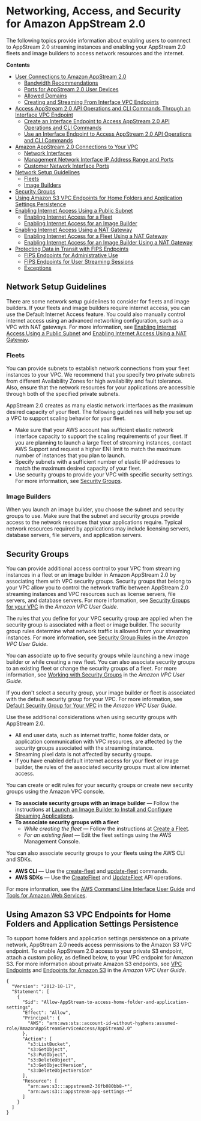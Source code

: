 # Networking, Access, and Security for Amazon AppStream 2\.0<a name="managing-network"></a>

The following topics provide information about enabling users to connnect to AppStream 2\.0 streaming instances and enabling your AppStream 2\.0 fleets and image builders to access network resources and the internet\.

**Contents**
+ [User Connections to Amazon AppStream 2\.0](user-connections-to-appstream2.md)
  + [Bandwidth Recommendations](bandwidth-recommendations-user-connections.md)
  + [Ports for AppStream 2\.0 User Devices](client-application-ports.md)
  + [Allowed Domains](allowed-domains.md)
  + [Creating and Streaming From Interface VPC Endpoints](creating-streaming-from-interface-vpc-endpoints.md)
+ [Access AppStream 2\.0 API Operations and CLI Commands Through an Interface VPC Endpoint](access-api-cli-through-interface-vpc-endpoint.md)
  + [Create an Interface Endpoint to Access AppStream 2\.0 API Operations and CLI Commands](access-api-cli-through-interface-vpc-endpoint.md#access-api-cli-through-interface-vpc-endpoint-create-interface-endpoint)
  + [Use an Interface Endpoint to Access AppStream 2\.0 API Operations and CLI Commands](access-api-cli-through-interface-vpc-endpoint.md#how-to-access-api-cli-through-interface-interface-endpoint)
+ [Amazon AppStream 2\.0 Connections to Your VPC](appstream2-port-requirements-appstream2.md)
  + [Network Interfaces](appstream2-port-requirements-appstream2.md#network-interfaces)
  + [Management Network Interface IP Address Range and Ports](appstream2-port-requirements-appstream2.md#management_ports)
  + [Customer Network Interface Ports](appstream2-port-requirements-appstream2.md#primary_ports)
+ [Network Setup Guidelines](#managing-network-guidelines)
  + [Fleets](#managing-network-guidelines-fleets)
  + [Image Builders](#managing-network-guidelines-image-builders)
+ [Security Groups](#managing-network-security-groups)
+ [Using Amazon S3 VPC Endpoints for Home Folders and Application Settings Persistence](#managing-network-vpce-iam-policy)
+ [Enabling Internet Access Using a Public Subnet](managing-network-internet-default.md)
  + [Enabling Internet Access for a Fleet](managing-network-internet-default.md#managing-network-internet-dia-fleet)
  + [Enabling Internet Access for an Image Builder](managing-network-internet-default.md#managing-network-internet-dia-image-builder)
+ [Enabling Internet Access Using a NAT Gateway](managing-network-internet-manual.md)
  + [Enabling Internet Access for a Fleet Using a NAT Gateway](managing-network-internet-manual.md#managing-network-internet-manual-fleet)
  + [Enabling Internet Access for an Image Builder Using a NAT Gateway](managing-network-internet-manual.md#managing-network-internet-manual-image-builder)
+ [Protecting Data in Transit with FIPS Endpoints](protecting-data-in-transit-FIPS-endpoints.md)
  + [FIPS Endpoints for Administrative Use](protecting-data-in-transit-FIPS-endpoints.md#FIPS-for-administrative-use)
  + [FIPS Endpoints for User Streaming Sessions](protecting-data-in-transit-FIPS-endpoints.md#FIPS-for-user-streaming-sessions)
  + [Exceptions](protecting-data-in-transit-FIPS-endpoints.md#FIPS-exceptions)

## Network Setup Guidelines<a name="managing-network-guidelines"></a>

There are some network setup guidelines to consider for fleets and image builders\. If your fleets and image builders require internet access, you can use the Default Internet Access feature\. You could also manually control internet access using an advanced networking configuration, such as a VPC with NAT gateways\. For more information, see [Enabling Internet Access Using a Public Subnet](managing-network-internet-default.md) and [Enabling Internet Access Using a NAT Gateway](managing-network-internet-manual.md)\.

### Fleets<a name="managing-network-guidelines-fleets"></a>

You can provide subnets to establish network connections from your fleet instances to your VPC\. We recommend that you specify two private subnets from different Availability Zones for high availability and fault tolerance\. Also, ensure that the network resources for your applications are accessible through both of the specified private subnets\.

AppStream 2\.0 creates as many elastic network interfaces as the maximum desired capacity of your fleet\. The following guidelines will help you set up a VPC to support scaling behavior for your fleet\.
+ Make sure that your AWS account has sufficient elastic network interface capacity to support the scaling requirements of your fleet\. If you are planning to launch a large fleet of streaming instances, contact AWS Support and request a higher ENI limit to match the maximum number of instances that you plan to launch\.
+ Specify subnets with a sufficient number of elastic IP addresses to match the maximum desired capacity of your fleet\.
+ Use security groups to provide your VPC with specific security settings\. For more information, see [Security Groups](#managing-network-security-groups)\.

### Image Builders<a name="managing-network-guidelines-image-builders"></a>

When you launch an image builder, you choose the subnet and security groups to use\. Make sure that the subnet and security groups provide access to the network resources that your applications require\. Typical network resources required by applications may include licensing servers, database servers, file servers, and application servers\.

## Security Groups<a name="managing-network-security-groups"></a>

You can provide additional access control to your VPC from streaming instances in a fleet or an image builder in Amazon AppStream 2\.0 by associating them with VPC security groups\. Security groups that belong to your VPC allow you to control the network traffic between AppStream 2\.0 streaming instances and VPC resources such as license servers, file servers, and database servers\. For more information, see [Security Groups for your VPC](https://docs.aws.amazon.com/vpc/latest/userguide/VPC_SecurityGroups.html) in the *Amazon VPC User Guide*\.

The rules that you define for your VPC security group are applied when the security group is associated with a fleet or image builder\. The security group rules determine what network traffic is allowed from your streaming instances\. For more information, see [Security Group Rules](https://docs.aws.amazon.com/vpc/latest/userguide/VPC_SecurityGroups.html#SecurityGroupRules) in the *Amazon VPC User Guide*\.

You can associate up to five security groups while launching a new image builder or while creating a new fleet\. You can also associate security groups to an existing fleet or change the security groups of a fleet\. For more information, see [Working with Security Groups](https://docs.aws.amazon.com/vpc/latest/userguide/VPC_SecurityGroups.html#WorkingWithSecurityGroups) in the *Amazon VPC User Guide*\.

If you don't select a security group, your image builder or fleet is associated with the default security group for your VPC\. For more information, see [Default Security Group for Your VPC](https://docs.aws.amazon.com/vpc/latest/userguide/VPC_SecurityGroups.html#DefaultSecurityGroup) in the *Amazon VPC User Guide*\.

Use these additional considerations when using security groups with AppStream 2\.0\.
+ All end user data, such as internet traffic, home folder data, or application communication with VPC resources, are affected by the security groups associated with the streaming instance\.
+ Streaming pixel data is not affected by security groups\.
+ If you have enabled default internet access for your fleet or image builder, the rules of the associated security groups must allow internet access\.

You can create or edit rules for your security groups or create new security groups using the Amazon VPC console\. 
+ **To associate security groups with an image builder** — Follow the instructions at [Launch an Image Builder to Install and Configure Streaming Applications](tutorial-image-builder-create.md)\.
+ **To associate security groups with a fleet**
  + *While creating the fleet* — Follow the instructions at [Create a Fleet](set-up-stacks-fleets.md#set-up-stacks-fleets-create)\.
  + *For an existing fleet* — Edit the fleet settings using the AWS Management Console\.

You can also associate security groups to your fleets using the AWS CLI and SDKs\.
+ **AWS CLI** — Use the [create\-fleet](https://docs.aws.amazon.com/cli/latest/reference/appstream/create-fleet.html) and [update\-fleet](https://docs.aws.amazon.com/cli/latest/reference/appstream/update-fleet.html) commands\.
+ **AWS SDKs** — Use the [CreateFleet](https://docs.aws.amazon.com/appstream2/latest/APIReference/API_CreateFleet.html) and [UpdateFleet](https://docs.aws.amazon.com/appstream2/latest/APIReference/API_UpdateFleet.html) API operations\.

For more information, see the [AWS Command Line Interface User Guide](https://docs.aws.amazon.com/cli/latest/userguide/) and [Tools for Amazon Web Services](https://aws.amazon.com/tools/)\.

## Using Amazon S3 VPC Endpoints for Home Folders and Application Settings Persistence<a name="managing-network-vpce-iam-policy"></a>

To support home folders and application settings persistence on a private network, AppStream 2\.0 needs access permissions to the Amazon S3 VPC endpoint\. To enable AppStream 2\.0 access to your private S3 endpoint, attach a custom policy, as defined below, to your VPC endpoint for Amazon S3\. For more information about private Amazon S3 endpoints, see [VPC Endpoints](https://docs.aws.amazon.com/vpc/latest/userguide/vpc-endpoints.html) and [Endpoints for Amazon S3](https://docs.aws.amazon.com/vpc/latest/userguide/vpc-endpoints-s3.html) in the *Amazon VPC User Guide*\.

```
{
  "Version": "2012-10-17",
  "Statement": [
    {
      "Sid": "Allow-AppStream-to-access-home-folder-and-application-settings",
      "Effect": "Allow",
      "Principal": {
        "AWS": "arn:aws:sts::account-id-without-hyphens:assumed-role/AmazonAppStreamServiceAccess/AppStream2.0"
      },
      "Action": [
        "s3:ListBucket",
        "s3:GetObject",
        "s3:PutObject",
        "s3:DeleteObject",
        "s3:GetObjectVersion",
        "s3:DeleteObjectVersion"
      ],
      "Resource": [
        "arn:aws:s3:::appstream2-36fb080bb8-*",
        "arn:aws:s3:::appstream-app-settings-*"
      ]
    }
  ]
}
```
